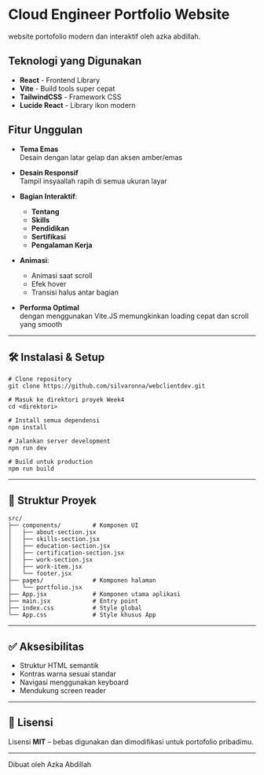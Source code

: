 # Cloud Engineer Portfolio Website

website portofolio modern dan interaktif oleh azka abdillah.

## Teknologi yang Digunakan

- **React** - Frontend Library
- **Vite** - Build tools super cepat
- **TailwindCSS** - Framework CSS 
- **Lucide React** - Library ikon modern


## Fitur Unggulan

- **Tema Emas**  
  Desain dengan latar gelap dan aksen amber/emas

- **Desain Responsif**  
  Tampil insyaallah rapih di semua ukuran layar

- **Bagian Interaktif**:
  - **Tentang**
  - **Skills**
  - **Pendidikan**
  - **Sertifikasi**
  - **Pengalaman Kerja**

- **Animasi**:
  - Animasi saat scroll
  - Efek hover
  - Transisi halus antar bagian

- **Performa Optimal**  
  dengan menggunakan Vite.JS memungkinkan loading cepat dan scroll yang smooth

---

## 🛠️ Instalasi & Setup

```shell
# Clone repository
git clone https://github.com/silvaronna/webclientdev.git

# Masuk ke direktori proyek Week4
cd <direktori>

# Install semua dependensi
npm install

# Jalankan server development
npm run dev

# Build untuk production
npm run build
```

---

## 📁 Struktur Proyek

```plaintext
src/
├── components/         # Komponen UI
│   ├── about-section.jsx
│   ├── skills-section.jsx
│   ├── education-section.jsx
│   ├── certification-section.jsx
│   ├── work-section.jsx
│   ├── work-item.jsx
│   └── footer.jsx
├── pages/              # Komponen halaman
│   └── portfolio.jsx
├── App.jsx             # Komponen utama aplikasi
├── main.jsx            # Entry point
├── index.css           # Style global
└── App.css             # Style khusus App
```

---

## ✅ Aksesibilitas

- Struktur HTML semantik
- Kontras warna sesuai standar
- Navigasi menggunakan keyboard
- Mendukung screen reader

---

## 📝 Lisensi

Lisensi **MIT** – bebas digunakan dan dimodifikasi untuk portofolio pribadimu.

---

Dibuat oleh Azka Abdillah
